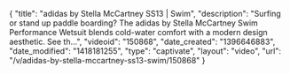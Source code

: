 {
    "title": "adidas by Stella McCartney SS13 | Swim",
    "description": "Surfing or stand up paddle boarding? The adidas by Stella McCartney Swim Performance Wetsuit blends cold-water comfort with a modern design aesthetic. See th...",
    "videoid": "150868",
    "date_created": "1396646883",
    "date_modified": "1418181255",
    "type": "captivate",
    "layout": "video",
    "url": "\/v\/adidas-by-stella-mccartney-ss13-swim\/150868"
}